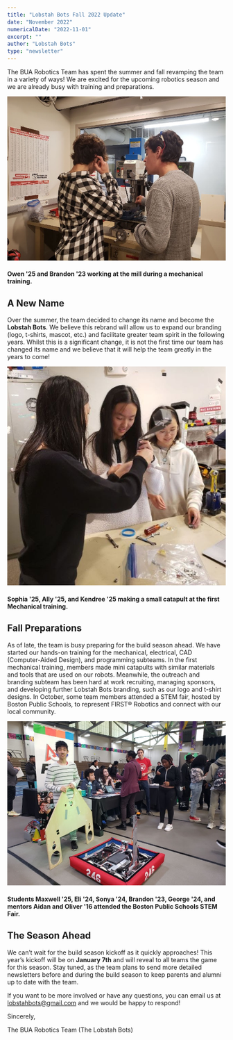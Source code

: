 ```yaml
---
title: "Lobstah Bots Fall 2022 Update"
date: "November 2022"
numericalDate: "2022-11-01"
excerpt: ""
author: "Lobstah Bots"
type: "newsletter"
---
```


The BUA Robotics Team has spent the summer and fall revamping the team in a variety of ways! We are excited for the upcoming robotics season and we are already busy with training and preparations.

![Owen '25 and Brandon '23 working at the mill during a mechanical training](/images/newsletter/nov2022/nov22_1.jpg)
#### Owen '25 and Brandon '23 working at the mill during a mechanical training.

## A New Name

Over the summer, the team decided to change its name and become the **Lobstah Bots**. We believe this rebrand will allow us to expand our branding (logo, t-shirts, mascot, etc.) and facilitate greater team spirit in the following years. Whilst this is a significant change, it is not the first time our team has changed its name and we believe that it will help the team greatly in the years to come!

![Sophia '25, Ally '25, and Kendree '25 making a small catapult at the first Mechanical training.](/images/newsletter/nov2022/nov22_2.jpg)
#### Sophia '25, Ally '25, and Kendree '25 making a small catapult at the first Mechanical training.

## Fall Preparations

As of late, the team is busy preparing for the build season ahead. We have started our hands-on training for the mechanical, electrical, CAD (Computer-Aided Design), and programming subteams. In the first mechanical training, members made mini catapults with similar materials and tools that are used on our robots. Meanwhile, the outreach and branding subteam has been hard at work recruiting, managing sponsors, and developing further Lobstah Bots branding, such as our logo and t-shirt designs. In October, some team members attended a STEM fair, hosted by Boston Public Schools, to represent FIRST® Robotics and connect with our local community. 

![Students Maxwell '25, Eli '24, Sonya '24, Brandon '23, George '24, and mentors Aidan and Oliver '16 attended the Boston Public Schools STEM Fair.](/images/newsletter/nov2022/nov22_3.jpg)
#### Students Maxwell '25, Eli '24, Sonya '24, Brandon '23, George '24, and mentors Aidan and Oliver '16 attended the Boston Public Schools STEM Fair.

## The Season Ahead

We can’t wait for the build season kickoff as it quickly approaches! This year’s kickoff will be on **January 7th** and will reveal to all teams the game for this season. Stay tuned, as the team plans to send more detailed newsletters before and during the build season to keep parents and alumni up to date with the team. 

If you want to be more involved or have any questions, you can email us at [lobstahbots@gmail.com](lobstahbots@gmail.com) and we would be happy to respond!

Sincerely,

The BUA Robotics Team (The Lobstah Bots)